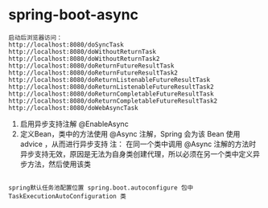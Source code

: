 # spring-boot-async

``````
启动后浏览器访问：
http://localhost:8080/doSyncTask
http://localhost:8080/doWithoutReturnTask
http://localhost:8080/doWithoutReturnTask2
http://localhost:8080/doReturnFutureResultTask
http://localhost:8080/doReturnFutureResultTask2
http://localhost:8080/doReturnListenableFutureResultTask
http://localhost:8080/doReturnListenableFutureResultTask2
http://localhost:8080/doReturnCompletableFutureResultTask
http://localhost:8080/doReturnCompletableFutureResultTask2
http://localhost:8080/doWebAsyncTask
``````

1. 启用异步支持注解 @EnableAsync
2. 定义Bean，类中的方法使用 @Async 注解，Spring 会为该 Bean 使用 advice ，从而进行异步支持
注： 在同一个类中调用 @Async 注解的方法时异步支持无效，原因是无法为自身类创建代理，所以必须在另一个类中定义异步方法，然后使用该类
``````

spring默认任务池配置位置 spring.boot.autoconfigure 包中 TaskExecutionAutoConfiguration 类
